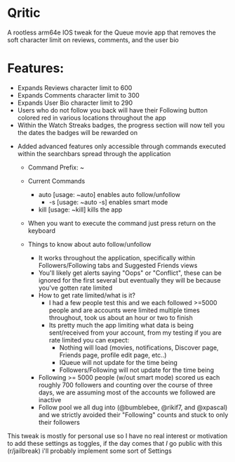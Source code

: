 # Qritic
A rootless arm64e IOS tweak for the Queue movie app that removes the soft character limit on reviews, comments, and the user bio

# Features:
+ Expands Reviews character limit to 600
+ Expands Comments character limit to 300
+ Expands User Bio character limit to 290
+ Users who do not follow you back will have their Following button colored red in various locations throughout the app
+ Within the Watch Streaks badges, the progress section will now tell you the dates the badges will be rewarded on
- Added advanced features only accessible through commands executed within the searchbars spread through the application
  - Command Prefix: ~
  - Current Commands
    - auto [usage: ~auto] enables auto follow/unfollow
      - -s [usage: ~auto -s] enables smart mode
    - kill [usage: ~kill] kills the app
  - When you want to execute the command just press return on the keyboard
 
  - Things to know about auto follow/unfollow
    - It works throughout the application, specifically within Followers/Following tabs and Suggested Friends views
    - You'll likely get alerts saying "Oops" or "Conflict", these can be ignored for the first several but eventually they will be because you've gotten rate limited
    - How to get rate limited/what is it?
      - I had a few people test this and we each followed >=5000 people and are accounts were limited multiple times throughout, took us about an hour or two to finish
      - Its pretty much the app limiting what data is being sent/received from your account, from my testing if you are rate limited you can expect:
        - Nothing will load (movies, notifications, Discover page, Friends page, profile edit page, etc..)
        - IQueue will not update for the time being
        - Followers/Following will not update for the time being 
    - Following >= 5000 people (w/out smart mode) scored us each roughly 700 followers and counting over the course of three days, we are assuming most of the accounts we followed are inactive
     - Follow pool we all dug into (@bumblebee, @rikif7, and @xpascal) and we strictly avoided their "Following" counts and stuck to only their followers

This tweak is mostly for personal use so I have no real interest or motivation to add these settings as toggles, if the day comes that _I_ go public with this (r/jailbreak) i'll probably implement some sort of Settings

